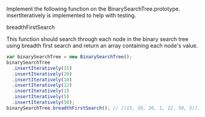 Implement the following function on the BinarySearchTree.prototype. insertIteratively is implemented to help with testing.

breadthFirstSearch

This function should search through each node in the binary search tree using breadth first search and return an array containing each node's value.

```js
var binarySearchTree = new BinarySearchTree();
binarySearchTree
  .insertIteratively(15)
  .insertIteratively(20)
  .insertIteratively(10)
  .insertIteratively(12)
  .insertIteratively(1)
  .insertIteratively(5)
  .insertIteratively(50);
binarySearchTree.breadthFirstSearch(); // [(15, 10, 20, 1, 12, 50, 5)];
```
